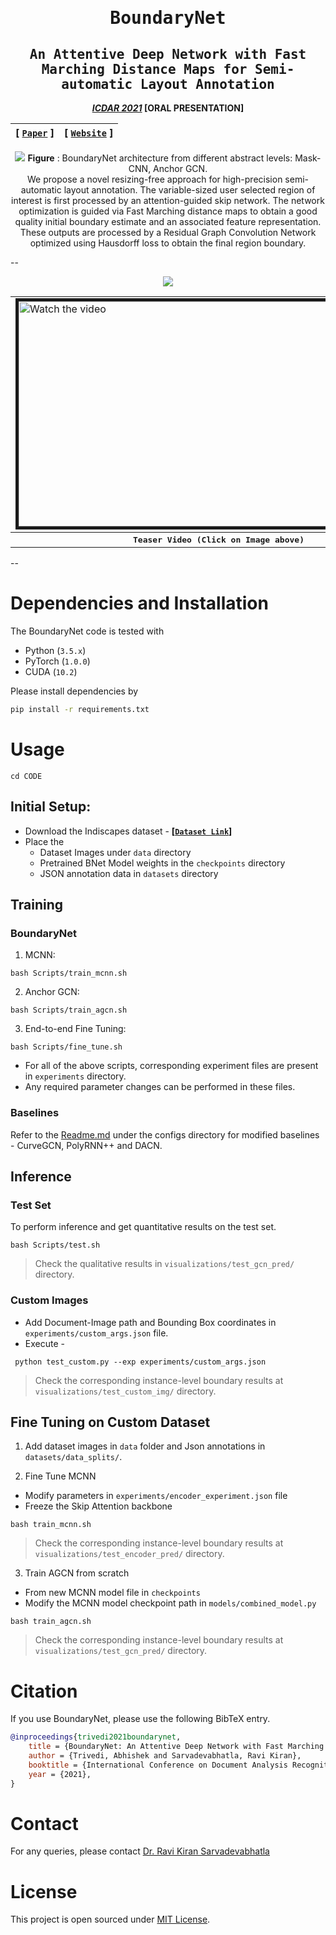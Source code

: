 <div align="center">

<samp>

<h1> BoundaryNet </h1>

<h2> An Attentive Deep Network with Fast Marching Distance Maps for Semi-automatic Layout Annotation </h2>

</samp>

**_[ICDAR 2021](https://icdar2021.org/)_ [ORAL PRESENTATION]**

| **[ [```Paper```](<https://drive.google.com/file/d/1lmnuGCjFA7HOJX2wLjklESwqJzbW4tXR/view?usp=sharing>) ]** | **[ [```Website```](<https://ihdia.iiit.ac.in/BoundaryNet/>) ]** |
|:-------------------:|:-------------------:|

<img src="Architecture.png">
<b>Figure</b> : BoundaryNet architecture from different abstract levels: Mask-CNN, Anchor GCN.
</br>
We propose a novel resizing-free approach for high-precision semi-automatic layout annotation. The variable-sized user selected region
of interest is first processed by an attention-guided skip network. The network optimization is guided via Fast Marching distance maps to obtain a good quality
initial boundary estimate and an associated feature representation. These outputs are processed by a Residual Graph Convolution Network optimized using Hausdorff
loss to obtain the final region boundary.
</div>

--

<div align="center">
    <a href="https://youtu.be/W30EOByoGks">
        <img src="https://img.shields.io/badge/Watch on YouTube-FF0000?style=for-the-badge&logo=youtube&logoColor=white"/>
    </a>
<br>
<table>
    <tr>
        <td>
            <a href="https://youtu.be/W30EOByoGks" target="_blank">
                <img src="http://img.youtube.com/vi/W30EOByoGks/maxresdefault.jpg" alt="Watch the video" width="640" height="360" border="5"/>
            </a>
        </td>
    </tr>
    <tr>
        <th><samp>Teaser Video (Click on Image above)</samp></th>
    </tr>
</table>
</div>

--

# Dependencies and Installation

The BoundaryNet code is tested with

- Python (`3.5.x`)
- PyTorch (`1.0.0`)
- CUDA (`10.2`)

Please install dependencies by

```bash
pip install -r requirements.txt
```

# Usage

```cd CODE```

## Initial Setup:

- Download the Indiscapes dataset - **[[`Dataset Link`](https://github.com/ihdia/indiscapes)]**
- Place the
    - Dataset Images under `data` directory
    - Pretrained BNet Model weights in the `checkpoints` directory
    - JSON annotation data in `datasets` directory


## Training

### BoundaryNet

1. MCNN:
```
bash Scripts/train_mcnn.sh
```
2. Anchor GCN:
```
bash Scripts/train_agcn.sh
```
3. End-to-end Fine Tuning:
```
bash Scripts/fine_tune.sh
```
- For all of the above scripts, corresponding experiment files are present in ```experiments``` directory.
- Any required parameter changes can be performed in these files.

### Baselines

Refer to the [Readme.md](configs/Readme.md) under the configs directory for modified baselines - CurveGCN, PolyRNN++ and DACN.

## Inference

### Test Set
To perform inference and get quantitative results on the test set.

```
bash Scripts/test.sh 
```
> Check the qualitative results in ```visualizations/test_gcn_pred/``` directory.

### Custom Images

- Add Document-Image path and Bounding Box coordinates in ```experiments/custom_args.json``` file.
- Execute -
```
 python test_custom.py --exp experiments/custom_args.json
```
> Check the corresponding instance-level boundary results at ```visualizations/test_custom_img/``` directory.

## Fine Tuning on Custom Dataset

1. Add dataset images in ```data``` folder and Json annotations in ```datasets/data_splits/```.

2. Fine Tune MCNN

- Modify parameters in ```experiments/encoder_experiment.json``` file
- Freeze the Skip Attention backbone
 ```
 bash train_mcnn.sh 
 ``` 
> Check the corresponding instance-level boundary results at ```visualizations/test_encoder_pred/``` directory.

3. Train AGCN from scratch

- From new MCNN model file in ```checkpoints```
- Modify the MCNN model checkpoint path in ```models/combined_model.py```
 ``` 
 bash train_agcn.sh
 ```
> Check the corresponding instance-level boundary results at ```visualizations/test_gcn_pred/``` directory.



# Citation

If you use BoundaryNet, please use the following BibTeX entry.

```bibtex
@inproceedings{trivedi2021boundarynet,
    title = {BoundaryNet: An Attentive Deep Network with Fast Marching Distance Maps for Semi-automatic Layout Annotation},
    author = {Trivedi, Abhishek and Sarvadevabhatla, Ravi Kiran},
    booktitle = {International Conference on Document Analysis Recognition, {ICDAR} 2021},
    year = {2021},
}
```

# Contact

For any queries, please contact [Dr. Ravi Kiran Sarvadevabhatla](mailto:ravi.kiran@iiit.ac.in.)

# License

This project is open sourced under [MIT License](LICENSE).
